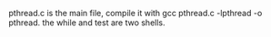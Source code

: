pthread.c is the main file, compile it with  gcc pthread.c -lpthread -o pthread.
the while and test are two shells.
